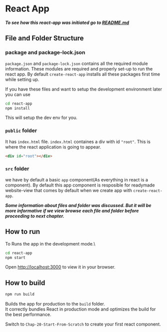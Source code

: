 # React App

***To see how this react-app was initiated go to [README.md](../README.md)***

## File and Folder Structure

### package and package-lock.json

`package.json` and `package-lock.json` contains all the required module information. These modules are required and properly set-up to run the react app. By default `create-react-app` installs all these packages first time while setting up. 

If you have these files and want to setup the development environment later you can use 
```bash
cd react-app
npm install
```

This will setup the dev env for you.

### `public` folder

It has `index.html` file. `index.html` containes a div with id `"root"`. This is where the react application is going to appear.

```html
<div id="root"></div>
```
### `src` folder

we have by default a basic `app` component(As everything in react is a component). By default this app component is resposible for readymade website-view that comes by default when we create app with `create-react-app`.

***Some information about files and folder was discussed. But it will be more informative if we view browse each file and folder before proceeding to next chapter.***

## How to run

To Runs the app in the development mode.\

```bash
cd react-app
npm start
```
Open [http://localhost:3000](http://localhost:3000) to view it in your browser.

## How to build

```bash
npm run build
```

Builds the app for production to the `build` folder.\
It correctly bundles React in production mode and optimizes the build for the best performance.

Switch to `Chap-20-Start-From-Scratch` to create your first react component.
